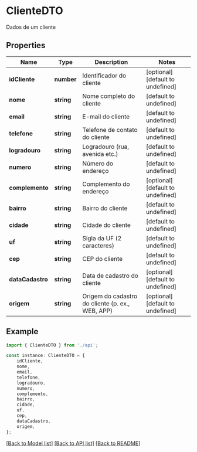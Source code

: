 # ClienteDTO

Dados de um cliente

## Properties

Name | Type | Description | Notes
------------ | ------------- | ------------- | -------------
**idCliente** | **number** | Identificador do cliente | [optional] [default to undefined]
**nome** | **string** | Nome completo do cliente | [default to undefined]
**email** | **string** | E-mail do cliente | [default to undefined]
**telefone** | **string** | Telefone de contato do cliente | [default to undefined]
**logradouro** | **string** | Logradouro (rua, avenida etc.) | [default to undefined]
**numero** | **string** | Número do endereço | [default to undefined]
**complemento** | **string** | Complemento do endereço | [optional] [default to undefined]
**bairro** | **string** | Bairro do cliente | [default to undefined]
**cidade** | **string** | Cidade do cliente | [default to undefined]
**uf** | **string** | Sigla da UF (2 caracteres) | [default to undefined]
**cep** | **string** | CEP do cliente | [default to undefined]
**dataCadastro** | **string** | Data de cadastro do cliente | [optional] [default to undefined]
**origem** | **string** | Origem do cadastro do cliente (p. ex., WEB, APP) | [optional] [default to undefined]

## Example

```typescript
import { ClienteDTO } from './api';

const instance: ClienteDTO = {
    idCliente,
    nome,
    email,
    telefone,
    logradouro,
    numero,
    complemento,
    bairro,
    cidade,
    uf,
    cep,
    dataCadastro,
    origem,
};
```

[[Back to Model list]](../README.md#documentation-for-models) [[Back to API list]](../README.md#documentation-for-api-endpoints) [[Back to README]](../README.md)
